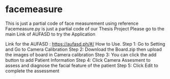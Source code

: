 # facemeasure
This is just a partial code of face measurement using reference
Facemeasure.py is just a partial code of our Thesis Project
Please go to the main Link of AUFASD to try the Application

Link for the AUFASD : https://aufasd.ph/#/
How to Use.
Step 1: Go to Setting and Go to Camera Calibration
Step 2: Download the Board.zip then upload the images of board in Camera calibration
Step 3: You can click the add button to add Patient Information
Step 4: Click Camera Assesment to assess and diagnose the facial feature of the patient
Step 5: Click Edit to complete the assessment

